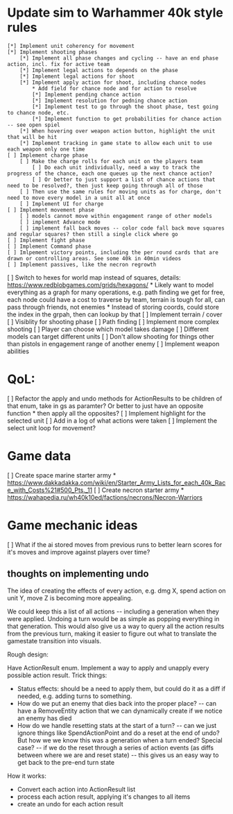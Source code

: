 # Update sim to Warhammer 40k style rules
    [*] Implement unit coherency for movement
    [*] Implement shooting phases
        [*] Implement all phase changes and cycling -- have an end phase action, incl. fix for active team
        [*] Implement legal actions to depends on the phase
        [*] Implement legal actions for shoot
        [*] Implement apply action for shoot, including chance nodes
            * Add field for chance node and for action to resolve
            [*] Implement pending chance action
            [*] Implement resolution for pedning chance action
            [*] Implement test to go through the shoot phase, test going to chance node, etc.
            [*] Implement function to get probabilities for chance action -- see open spiel
        [*] When hovering over weapon action button, highlight the unit that will be hit
        [*] Implement tracking in game state to allow each unit to use each weapon only one time
    [ ] Implement charge phase
        [ ] Make the charge rolls for each unit on the players team
            [ ] Do each unit individually, need a way to track the progress of the chance, each one queues up the next chance action?
            [ ] Or better to just support a list of chance actions that need to be resolved?, then just keep going through all of those
        [ ] Then use the same rules for moving units as for charge, don't need to move every model in a unit all at once
        [ ] Implement UI for charge
    [ ] Implement movement phase
        [ ] models cannot move within engagement range of other models
        [ ] implement Advance mode
        [ ] implement fall back moves -- color code fall back move squares and regular squares? then still a single click where go
    [ ] Implement fight phase
    [ ] Implement Command phase
    [ ] Imlpement victory points, including the per round cards that are drawn or controlling areas. See some 40k in 40min videos
    [ ] Implement passives, like the necron regrowth
[ ] Switch to hexes for world map instead of squares, details: https://www.redblobgames.com/grids/hexagons/
    * Likely want to model everything as a graph for many operations, e.g. path finding we get for free, each node could have a cost to traverse by team, terrain is tough for all, can pass through friends, not enemies
    * Instead of storing coords, could store the index in the grpah, then can lookup by that
[ ] Implement terrain / cover
    [ ] Visiblity for shooting phase
    [ ] Path finding
[ ] Implement more complex shooting
    [ ] Player can choose which model takes damage
    [ ] Different models can target different units
    [ ] Don't allow shooting for things other than pistols in engagement range of another enemy
    [ ] Implement weapon abilities

# QoL:
[ ] Refactor the apply and undo methods for ActionResults to be children of that enum, take in gs as paramter? Or better to just have an opposite function
    * then apply all the opposites?
[ ] Implement highlight for the selected unit
[ ] Add in a log of what actions were taken
[ ] Implement the select unit loop for movement?

# Game data
[ ] Create space marine starter army
    * https://www.dakkadakka.com/wiki/en/Starter_Army_Lists_for_each_40k_Race_with_Costs%21#500_Pts._11
[ ] Create necron starter army
    * https://wahapedia.ru/wh40k10ed/factions/necrons/Necron-Warriors


# Game mechanic ideas
[ ] What if the ai stored moves from previous runs to better learn scores for it's moves and improve against players over time?


## thoughts on implementing undo
The idea of creating the effects of every action, e.g. dmg X, spend action on unit Y, move Z is becoming more appealing.

We could keep this a list of all actions -- including a generation when they were applied. Undoing a turn would be as simple as popping everything in that generation. This would also give us a way to query all the action results from the previous turn, making it easier to figure out what to translate the gamestate transition into visuals.

Rough design:

Have ActionResult enum. Implement a way to apply and unapply every possible action result. Trick things:
* Status effects: should be a need to apply them, but could do it as a diff if needed, e.g. adding turns to something.
* How do we put an enemy that dies back into the proper place? -- can have a RemoveEntity action that we can dynamically create if we notice an enemy has died
* How do we handle resetting stats at the start of a turn? -- can we just ignore things like SpendActionPoint and do a reset at the end of undo? But how we we know this was a generation when a turn ended? Special case? -- if we do the reset through a series of action events (as diffs between where we are and reset state) -- this gives us an easy way to get back to the pre-end turn state

How it works:
* Convert each action into ActionResult list
* process each action result, applying it's changes to all items
* create an undo for each action result


